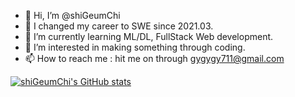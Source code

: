 - 👋 Hi, I’m @shiGeumChi
- 👀 I changed my career to SWE since 2021.03.
- 🌱 I’m currently learning ML/DL, FullStack Web development.
- 💞️ I’m interested in making something through coding.
- 📫 How to reach me : hit me on through gygygy711@gmail.com

[![shiGeumChi's GitHub stats](https://github-readme-stats.vercel.app/api?username=shigeumchi)](https://github.com/anuraghazra/github-readme-stats)

<!---
shiGeumChi/shiGeumChi is a ✨ special ✨ repository because its `README.md` (this file) appears on your GitHub profile.
You can click the Preview link to take a look at your changes.
--->
